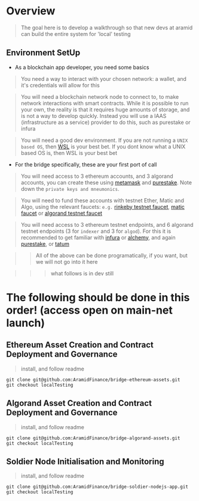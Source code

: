 # Overview

> The goal here is to develop a walkthrough so that new devs at aramid can build the entire system for 'local' testing

## Environment SetUp

- As a blockchain app developer, you need some basics

> You need a way to interact with your chosen network: a wallet, and it's credentials will allow for this

> You will need a blockchain network node to connect to, to make network interactions with smart contracts. While it is possible to run your own, the reality is that it requires huge amounts of storage, and is not a way to develop quickly. Instead you will use a IAAS (infrastructure as a service) provider to do this, such as purestake or infura

> You will need a good dev environment. If you are not running a `UNIX based OS`, then [WSL](https://docs.microsoft.com/en-us/windows/wsl/setup/environment) is your best bet. If you dont know what a UNIX based OS is, then WSL is your best bet

- For the bridge specifically, these are your first port of call

> You will need access to 3 ethereum accounts, and 3 algorand accounts, you can create these using [metamask](https://metamask.io/) and [purestake](https://www.purestake.com/technology/algosigner/). Note down the `private keys and mneumonics`. 

> You will need to fund these accounts with testnet Ether, Matic and Algo, using the relevant faucets: `e.g.` [rinkeby testnet faucet](https://rinkebyfaucet.com/), [matic faucet](https://faucet.polygon.technology/) or [algorand testnet faucet](https://testnet.algoexplorer.io/dispenser)

> You will need access to 3 ethereum testnet endpoints, and 6 algorand testnet endpoints (3 for `indexer` and 3 for `algod`). For this it is recommended to get familiar with [infura](https://infura.io/) or [alchemy](https://www.alchemy.com/), and again [purestake](https://developer.purestake.io/), or [tatum](https://dashboard.tatum.io/)

> > All of the above can be done programatically, if you want, but we will not go into it here

> > > what follows is in dev still

# The following should be done in this order! (access open on main-net launch)

## Ethereum Asset Creation and Contract Deployment and Governance

> install, and follow readme

```
git clone git@github.com:AramidFinance/bridge-ethereum-assets.git
git checkout localTesting
```

## Algorand Asset Creation and Contract Deployment and Governance

> install, and follow readme

```
git clone git@github.com:AramidFinance/bridge-algorand-assets.git
git checkout localTesting
```

## Soldier Node Initialisation and Monitoring 

> install, and follow readme

```
git clone git@github.com:AramidFinance/bridge-soldier-nodejs-app.git
git checkout localTesting
```
